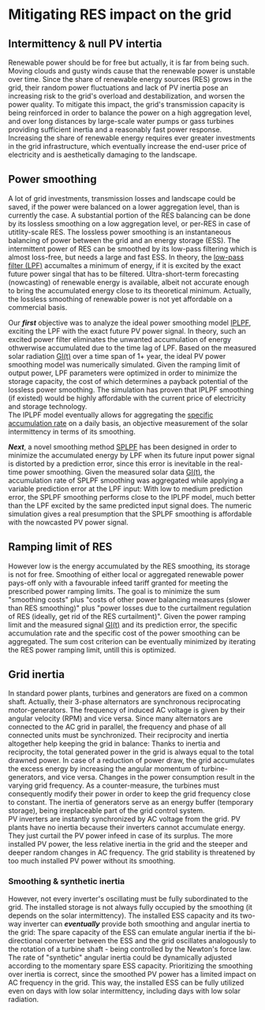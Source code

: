 # Mitigating RES impact on the grid

## Intermittency & null PV intertia
Renewable power should be for free but actually, it is far from being such. Moving clouds and gusty winds cause that the renewable power is unstable over time. Since the share of renewable energy sources (RES) grows in the grid, their random power fluctuations and lack of PV inertia pose an increasing risk to the grid's overload and destabilization, and worsen the power quality. To mitigate this impact, the grid's transmission capacity is being reinforced in order to balance the power on a high aggregation level, and over long distances by large-scale water pumps or gass turbines providing sufficient inertia and a reasonably fast power response. Increasing the share of renewable energy requires ever greater investments in the grid infrastructure, which eventually increase the end-user price of electricity and is aesthetically damaging to the landscape.  
## Power smoothing
A lot of grid investments, transmission losses and landscape could be saved, if the power were balanced on a lower aggregation level, than is currently the case. A substantial portion of the RES balancing can be done by its lossless smoothing on a low aggregation level, or per-RES in case of utitlity-scale RES. The lossless power smoothing is an instantaneous balancing of power between the grid and an energy storage (ESS). The intermittent power of RES can be smoothed by its low-pass filtering which is almost loss-free, but needs a large and fast ESS. In theory, the [low-pass filter (LPF)](https://en.wikipedia.org/wiki/Low-pass_filter) accumaltes a minimum of energy, if it is excited by the exact future power singal that has to be filtered. Ultra-short-term forecasting (nowcasting) of renewable energy is available, albeit not accurate enough to bring the accumulated energy close to its theoretical minimum. Actually, the lossless smoothing of renewable power is not yet affordable on a commercial basis.  

Our ***first*** objective was to analyze the ideal power smoothing model [IPLPF](https://mhrons.github.io/pv_smooth/#ideal-predictive-smoothing-iplpf), exciting the LPF with the exact future PV power signal. In theory, such an excited power filter eliminates the unwanted accumulation of energy othwerwise accumulated due to the time lag of LPF. Based on the measured solar radiation [GI(t)](https://mhrons.github.io/pv_log/) over a time span of 1+ year, the ideal PV power smoothing model was numerically simulated. Given the ramping limit of output power, LPF parameters were optimized in order to minimize the storage capacity, the cost of which determines a payback potential of the lossless power smoothing. The simulation has proven that IPLPF smoothing (if existed) would be highly affordable with the current price of electricity and storage technology.   
The IPLPF model eventually allows for aggregating the [specific accumulation rate](https://mhrons.github.io/pv_smooth/#specific-accumulation-rate) on a daily basis, an objective measurement of the solar intermittency in terms of its smoothing.  

***Next***, a novel smoothing method [SPLPF](https://mhrons.github.io/splpf/) has been designed in order to minimize the accumulated energy by LPF when its future input power signal is distorted by a prediction error, since this error is inevitable in the real-time power smoothing. Given the measured solar data [GI(t)](https://mhrons.github.io/pv_log/), the accumulation rate of SPLPF smoothing was aggregated while applying a variable prediction error at the LPF input: With low to medium prediction error, the SPLPF smoothing performs close to the IPLPF model, much better than the LPF excited by the same predicted input signal does. The numeric simulation gives a real presumption that the SPLPF smoothing is affordable with the nowcasted PV power signal.  

## Ramping limit of RES
However low is the energy accumulated by the RES smoothing, its storage is not for free. Smoothing of either local or aggregated renewable power pays-off only with a favourable infeed tariff granted for meeting the prescribed power ramping limits. The goal is to minimize the sum "smoothing costs" plus "costs of other power balancing measures (slower than RES smoothing)" plus "power losses due to the curtailment regulation of RES (ideally, get rid of the RES curtailment)". Given the power ramping limit and the measured signal [GI(t)](https://mhrons.github.io/pv_log/) and its prediction error, the specific accumulation rate and the specific cost of the power smoothing can be aggregated. The sum cost criterion can be eventually minimized by iterating the RES power ramping limit, untill this is optimized.

## Grid inertia
In standard power plants, turbines and generators are fixed on a common shaft. Actually, their 3-phase alternators are synchronous reciprocating motor-generators. The frequency of induced AC voltage is given by their angular velocity (RPM) and vice versa. Since many alternators are connected to the AC grid in parallel, the frequency and phase of all connected units must be synchronized. Their reciprocity and inertia altogether help keeping the grid in balance: Thanks to inertia and reciprocity, the total generated power in the grid is always equal to the total drawned power. In case of a reduction of power draw, the grid accumulates the excess energy by increasing the angular momentum of turbine-generators, and vice versa. Changes in the power consumption result in the varying grid frequency. As a counter-measure, the turbines must consequently modify their power in order to keep the grid frequency close to constant. The inertia of generators serve as an energy buffer (temporary storage), being irreplaceable part of the grid control system.  
PV inverters are instantly synchronized by AC voltage from the grid. PV plants have no inertia because their inverters cannot accumulate energy. They just curtail the PV power infeed in case of its surplus. The more installed PV power, the less relative inertia in the grid and the steeper and deeper random changes in AC frequency. The grid stability is threatened by too much installed PV power without its smoothing.

### Smoothing & synthetic inertia
However, not every inverter's oscillating must be fully subordinated to the grid. The installed storage is not always fully occupied by the smoothing (it depends on the solar intermittency). The installed ESS capacity and its two-way inverter can ***eventually*** provide both smoothing and angular inertia to the grid: The spare capacity of the ESS can emulate angular inertia if the bi-directional converter between the ESS and the grid oscillates analogously to the rotation of a turbine shaft - being controlled by the Newton's force law. The rate of "synthetic" angular inertia could be dynamically adjusted according to the momentary spare ESS capacity. Prioritizing the smoothing over inertia is correct, since the smoothed PV power has a limited impact on AC frequency in the grid. This way, the installed ESS can be fully utilized even on days with low solar intermittency, including days with low solar radiation.
